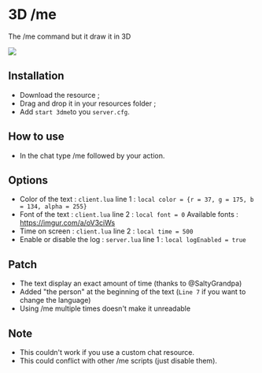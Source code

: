# 3D /me
The /me command but it draw it in 3D

<img src=https://i.imgur.com/VUO7GWD.jpg>

## Installation
* Download the resource ;
* Drag and drop it in your resources folder ;
* Add ```start 3dme```to you ```server.cfg```.

## How to use
* In the chat type /me followed by your action.

## Options 
* Color of the text : ```client.lua``` line 1 : ```local color = {r = 37, g = 175, b = 134, alpha = 255}```
* Font of the text : ```client.lua``` line 2 : ```local font = 0``` Available fonts : https://imgur.com/a/oV3ciWs
* Time on screen : ```client.lua``` line 2 : ```local time = 500```
* Enable or disable the log : ```server.lua``` line 1 : ```local logEnabled = true```

## Patch
* The text display an exact amount of time (thanks to @SaltyGrandpa)
* Added "the person" at the beginning of the text (```Line 7``` if you want to change the language)
* Using /me multiple times doesn't make it unreadable

## Note
* This couldn't work if you use a custom chat resource.
* This could conflict with other /me scripts (just disable them).
